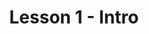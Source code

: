 ---
layout: single
title: "Lesson 1 - Intro"
permalink: /topics/l1-intro
toc: false
breadcrumbs: true
sidebar:
  - title: "Subjects"
    image: /assets/images/logo.png
    image_alt: "image"
    nav: topics
taxonomy: markup
---